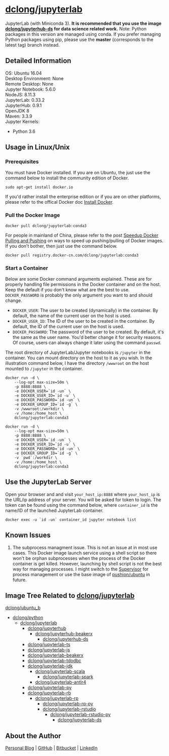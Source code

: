 # [dclong/jupyterlab](https://hub.docker.com/r/dclong/jupyterlab/)

JupyterLab (with Miniconda 3). 
**It is recommended that you use the image
[dclong/jupyterhub-ds](https://hub.docker.com/r/dclong/jupyterhub-ds/)
for data science related work.**
Note: Python packages in this version are managed using conda.
If you prefer managing Python packages using pip, 
please use the **master** (corresponds to the latest tag) branch instead.

## Detailed Information 

OS: Ubuntu 16.04  
Desktop Environment: None  
Remote Desktop: None  
Jupyter Notebook: 5.6.0  
NodeJS: 8.11.3  
JupyterLab: 0.33.2  
JupyterHub: 0.9.1  
OpenJDK 8  
Maven: 3.3.9  
Jupyter Kernels:  
- Python 3.6 

## Usage in Linux/Unix

### Prerequisites

You must have Docker installed. 
If you are on Ubuntu, 
the just use the command below to install the community edition of Docker.
```
sudo apt-get install docker.io
```
If you'd rather install the enterprise edition
or if you are on other platforms, 
please refer to the offical Docker doc [Install Docker](https://docs.docker.com/install/).

### Pull the Docker Image
```
docker pull dclong/jupyterlab:conda3
```
For people in mainland of China, 
please refer to the post 
[Speedup Docker Pulling and Pushing](http://www.legendu.net/en/blog/speedup-docker-pulling-and-pushing/) 
on ways to speed up pushing/pulling of Docker images. 
If you don't bother, 
then just use the command below. 
```
docker pull registry.docker-cn.com/dclong/jupyterlab:conda3
```

### Start a Container

Below are some Docker command arguments explained. 
These are for properly handling file permissions in the Docker container and on the host. 
Keep the default if you don't know what are the best to use. 
`DOCKER_PASSWORD` is probably the only argument you want to and should change. 

- `DOCKER_USER`: The user to be created (dynamically) in the container. 
    By default, the name of the current user on the host is used. 
- `DOCKER_USER_ID`: The ID of the user to be created in the container. 
    By default, the ID of the current user on the host is used. 
- `DOCKER_PASSWORD`: The password of the user to be created. 
    By default, it's the same as the user name. 
    You'd better change it for security reasons. 
    Of course, users can always change it later using the command `passwd`.
    
The root directory of JupyterLab/Jupyter notebooks is `/jupyter` in the container. 
You can mount directory on the host to it as you wish. 
In the illustration command below, 
I have the directory `/wwwroot` on the host mounted to `/jupyter` in the container. 
```
docker run -d \
    --log-opt max-size=50m \
    -p 8888:8888 \
    -e DOCKER_USER=`id -un` \
    -e DOCKER_USER_ID=`id -u` \
    -e DOCKER_PASSWORD=`id -un` \
    -e DOCKER_GROUP_ID=`id -g` \
    -v /wwwroot:/workdir \
    -v /home:/home_host \
    dclong/jupyterlab:conda3
```
```
docker run -d \
    --log-opt max-size=50m \
    -p 8888:8888 \
    -e DOCKER_USER=`id -un` \
    -e DOCKER_USER_ID=`id -u` \
    -e DOCKER_PASSWORD=`id -un` \
    -e DOCKER_GROUP_ID=`id -g` \
    -v `pwd`:/workdir \
    -v /home:/home_host \
    dclong/jupyterlab:conda3
```

## Use the JupyterLab Server

Open your browser and and visit `your_host_ip:8888` 
where `your_host_ip` is the URL/ip address of your server. 
You will be asked for token to login.
The token can be found using the command below,
where `container_id` is the name/ID of the launched JupyterLab container.
```
docker exec -u `id -un` container_id jupyter notebook list
```

## Known Issues

1. The subprocess managment issue. 
    This is not an issue at in most use cases. 
    This Docker image launch service using a shell script 
    so there won't be orphan subprocesses 
    when the process of the Docker container is get killed.
    However, launching by shell script is not the best way for managing processes.
    I might switch to the [Supervisor](https://github.com/Supervisor/supervisor) for process management 
    or use the base image of [pushion/ubuntu](https://github.com/phusion/baseimage-docker) in future. 


## Image Tree Related to [dclong/jupyterlab](https://hub.docker.com/r/dclong/jupyterlab/)

[dclong/ubuntu_b](https://hub.docker.com/r/dclong/ubuntu_b/)

- [dclong/python](https://hub.docker.com/r/dclong/python/)
    - [dclong/jupyterlab](https://hub.docker.com/r/dclong/jupyterlab/)
        - [dclong/jupyterhub](https://hub.docker.com/r/dclong/jupyterhub/)
            - [dclong/jupyterhub-beakerx](https://hub.docker.com/r/dclong/jupyterhub-beakerx/)
                - [dclong/jupyterhub-ds](https://hub.docker.com/r/dclong/jupyterhub-ds/)
        - [dclong/jupyterlab-ts](https://hub.docker.com/r/dclong/jupyterlab-ts/)
        - [dclong/jupyterlab-js](https://hub.docker.com/r/dclong/jupyterlab-js/)
        - [dclong/jupyterlab-beakerx](https://hub.docker.com/r/dclong/jupyterlab-beakerx/)
        - [dclong/jupyterlab-tdodbc](https://hub.docker.com/r/dclong/jupyterlab-tdodbc/)
        - [dclong/jupyterlab-jdk](https://hub.docker.com/r/dclong/jupyterlab-jdk/)
            - [dclong/jupyterlab-scala](https://hub.docker.com/r/dclong/jupyterlab-scala/)
                - [dclong/jupyterlab-spark](https://hub.docker.com/r/dclong/jupyterlab-spark/)
            - [dclong/jupyterlab-antlr4](https://hub.docker.com/r/dclong/jupyterlab-antlr4/)
        - [dclong/jupyterlab-py](https://hub.docker.com/r/dclong/jupyterlab-py/)
        - [dclong/jupyterlab-rb](https://hub.docker.com/r/dclong/jupyterlab-rb/)
            - [dclong/jupyterlab-rp](https://hub.docker.com/r/dclong/jupyterlab-rp/)
                - [dclong/jupyterlab-rp-py](https://hub.docker.com/r/dclong/jupyterlab-rp-py/)
                - [dclong/jupyterlab-rstudio](https://hub.docker.com/r/dclong/jupyterlab-rstudio/)
                    - [dclong/jupyterlab-rstudio-py](https://hub.docker.com/r/dclong/jupyterlab-rstudio-py/)
                        - [dclong/jupyterlab-ds](https://hub.docker.com/r/dclong/jupyterlab-ds/)

## About the Author

[Personal Blog](http://www.legendu.net)   |   [GitHub](https://github.com/dclong)   |   [Bitbucket](https://bitbucket.org/dclong/)   |   [LinkedIn](http://www.linkedin.com/in/ben-chuanlong-du-1239b221/)
